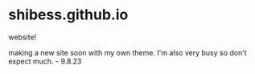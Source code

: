 # shibess.github.io
website!

making a new site soon with my own theme. I'm also very busy so don't expect much. - 9.8.23
